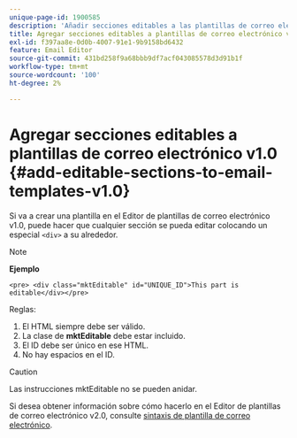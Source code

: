 ```yaml
---
unique-page-id: 1900585
description: 'Añadir secciones editables a las plantillas de correo electrónico v1.0: documentación de Marketo: documentación del producto'
title: Agregar secciones editables a plantillas de correo electrónico v1.0
exl-id: f397aa8e-0d0b-4007-91e1-9b9158bd6432
feature: Email Editor
source-git-commit: 431bd258f9a68bbb9df7acf043085578d3d91b1f
workflow-type: tm+mt
source-wordcount: '100'
ht-degree: 2%

---
```


# Agregar secciones editables a plantillas de correo electrónico v1.0 {#add-editable-sections-to-email-templates-v1.0}

Si va a crear una plantilla en el Editor de plantillas de correo electrónico v1.0, puede hacer que cualquier sección se pueda editar colocando un especial `<div>` a su alrededor.

>[!NOTE]
>
>**Ejemplo**
>
>`<pre> <div class="mktEditable" id="UNIQUE_ID">This part is editable</div></pre>`

Reglas:

1. El HTML siempre debe ser válido.
1. La clase de **mktEditable** debe estar incluido.
1. El ID debe ser único en ese HTML.
1. No hay espacios en el ID.

>[!CAUTION]
>
>Las instrucciones mktEditable no se pueden anidar.

Si desea obtener información sobre cómo hacerlo en el Editor de plantillas de correo electrónico v2.0, consulte [sintaxis de plantilla de correo electrónico](/help/marketo/product-docs/email-marketing/general/email-editor-2/email-template-syntax.md).
